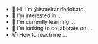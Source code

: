 - 👋 Hi, I’m @israelranderlobato
- 👀 I’m interested in ...
- 🌱 I’m currently learning ...
- 💞️ I’m looking to collaborate on ...
- 📫 How to reach me ...

<!---
israelranderlobato/israelranderlobato is a ✨ special ✨ repository because its `README.md` (this file) appears on your GitHub profile.
You can click the Preview link to take a look at your changes.
--->
